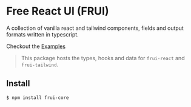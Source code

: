 # Free React UI (FRUI)

A collection of vanilla react and tailwind components, fields and 
output formats written in typescript.

Checkout the [Examples](https://ossphilippines.github.io/frui)

> This package hosts the types, hooks and data for `frui-react` and `frui-tailwind`.

## Install

```bash
$ npm install frui-core
```